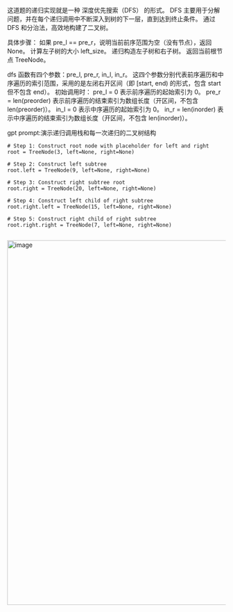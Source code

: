这道题的递归实现就是一种 深度优先搜索（DFS） 的形式。
DFS 主要用于分解问题，并在每个递归调用中不断深入到树的下一层，直到达到终止条件。
通过 DFS 和分治法，高效地构建了二叉树。

具体步骤：
如果 pre_l == pre_r，说明当前前序范围为空（没有节点），返回 None。
计算左子树的大小 left_size。
递归构造左子树和右子树。
返回当前根节点 TreeNode。

dfs 函数有四个参数：pre_l, pre_r, in_l, in_r。
这四个参数分别代表前序遍历和中序遍历的索引范围，采用的是左闭右开区间（即 [start, end) 的形式，包含 start 但不包含 end）。
初始调用时：
pre_l = 0 表示前序遍历的起始索引为 0。
pre_r = len(preorder) 表示前序遍历的结束索引为数组长度（开区间，不包含 len(preorder)）。
in_l = 0 表示中序遍历的起始索引为 0。
in_r = len(inorder) 表示中序遍历的结束索引为数组长度（开区间，不包含 len(inorder)）。

gpt prompt:演示递归调用栈和每一次递归的二叉树结构
```
# Step 1: Construct root node with placeholder for left and right
root = TreeNode(3, left=None, right=None)

# Step 2: Construct left subtree
root.left = TreeNode(9, left=None, right=None)

# Step 3: Construct right subtree root
root.right = TreeNode(20, left=None, right=None)

# Step 4: Construct left child of right subtree
root.right.left = TreeNode(15, left=None, right=None)

# Step 5: Construct right child of right subtree
root.right.right = TreeNode(7, left=None, right=None)


```
<img width="839" alt="image" src="https://github.com/user-attachments/assets/c81f5bab-efc3-4a2f-bf5c-e1a40ba09ccd" />


